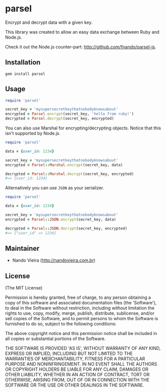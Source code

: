 # parsel

Encrypt and decrypt data with a given key.

This library was created to allow an easy data
exchange between Ruby and Node.js.

Check it out the Node.js counter-part: <http://github.com/fnando/parsel-js>.

## Installation

    gem install parsel

## Usage

```ruby
require 'parsel'

secret_key = 'mysupersecretkeythatnobodyknowsabout'
encrypted = Parsel.encrypt(secret_key, 'hello from ruby!')
decrypted = Parsel.decrypt(secret_key, encrypted)
```

You can also use Marshal for encrypting/decrypting objects. Notice that this isn't supported by Node.js.

```ruby
require 'parsel'

data = {user_id: 1234}

secret_key = 'mysupersecretkeythatnobodyknowsabout'
encrypted = Parsel::Marshal.encrypt(secret_key, data)

decrypted = Parsel::Marshal.decrypt(secret_key, encrypted)
#=> {user_id: 1234}
```

Alternatively you can use `JSON` as your serializer.

```ruby
require 'parsel'

data = {user_id: 1234}

secret_key = 'mysupersecretkeythatnobodyknowsabout'
encrypted = Parsel::JSON.encrypt(secret_key, data)

decrypted = Parsel::JSON.decrypt(secret_key, encrypted)
#=> {"user_id" => 1234}
```

## Maintainer

- Nando Vieira (<http://nandovieira.com.br>)

## License

(The MIT License)

Permission is hereby granted, free of charge, to any person obtaining
a copy of this software and associated documentation files (the
'Software'), to deal in the Software without restriction, including
without limitation the rights to use, copy, modify, merge, publish,
distribute, sublicense, and/or sell copies of the Software, and to
permit persons to whom the Software is furnished to do so, subject to
the following conditions:

The above copyright notice and this permission notice shall be
included in all copies or substantial portions of the Software.

THE SOFTWARE IS PROVIDED 'AS IS', WITHOUT WARRANTY OF ANY KIND,
EXPRESS OR IMPLIED, INCLUDING BUT NOT LIMITED TO THE WARRANTIES OF
MERCHANTABILITY, FITNESS FOR A PARTICULAR PURPOSE AND NONINFRINGEMENT.
IN NO EVENT SHALL THE AUTHORS OR COPYRIGHT HOLDERS BE LIABLE FOR ANY
CLAIM, DAMAGES OR OTHER LIABILITY, WHETHER IN AN ACTION OF CONTRACT,
TORT OR OTHERWISE, ARISING FROM, OUT OF OR IN CONNECTION WITH THE
SOFTWARE OR THE USE OR OTHER DEALINGS IN THE SOFTWARE.
